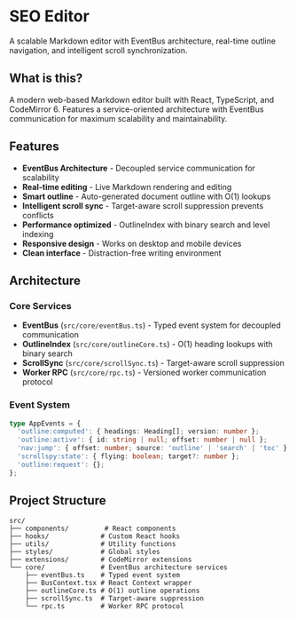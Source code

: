 # SEO Editor

A scalable Markdown editor with EventBus architecture, real-time outline navigation, and intelligent scroll synchronization.

## What is this?

A modern web-based Markdown editor built with React, TypeScript, and CodeMirror 6. Features a service-oriented architecture with EventBus communication for maximum scalability and maintainability.

## Features

- **EventBus Architecture** - Decoupled service communication for scalability
- **Real-time editing** - Live Markdown rendering and editing
- **Smart outline** - Auto-generated document outline with O(1) lookups
- **Intelligent scroll sync** - Target-aware scroll suppression prevents conflicts
- **Performance optimized** - OutlineIndex with binary search and level indexing
- **Responsive design** - Works on desktop and mobile devices
- **Clean interface** - Distraction-free writing environment

## Architecture

### Core Services

- **EventBus** (`src/core/eventBus.ts`) - Typed event system for decoupled communication
- **OutlineIndex** (`src/core/outlineCore.ts`) - O(1) heading lookups with binary search
- **ScrollSync** (`src/core/scrollSync.ts`) - Target-aware scroll suppression
- **Worker RPC** (`src/core/rpc.ts`) - Versioned worker communication protocol

### Event System

```typescript
type AppEvents = {
  'outline:computed': { headings: Heading[]; version: number };
  'outline:active': { id: string | null; offset: number | null };
  'nav:jump': { offset: number; source: 'outline' | 'search' | 'toc' };
  'scrollspy:state': { flying: boolean; target?: number };
  'outline:request': {};
};
```

## Project Structure

```
src/
├── components/         # React components
├── hooks/             # Custom React hooks
├── utils/             # Utility functions
├── styles/            # Global styles
├── extensions/        # CodeMirror extensions
└── core/              # EventBus architecture services
    ├── eventBus.ts    # Typed event system
    ├── BusContext.tsx # React Context wrapper
    ├── outlineCore.ts # O(1) outline operations
    ├── scrollSync.ts  # Target-aware suppression
    └── rpc.ts         # Worker RPC protocol
```